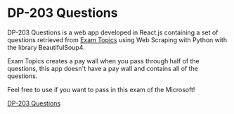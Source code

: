 # DP-203 Questions

DP-203 Questions is a web app developed in React.js containing a set of questions retrieved from [Exam Topics](https://www.examtopics.com/exams/microsoft/dp-203/view/1/) using Web Scraping with Python with the library BeautifulSoup4.

Exam Topics creates a pay wall when you pass through half of the questions, this app doesn't have a pay wall and contains all of the questions.

Feel free to use if you want to pass in this exam of the Microsoft!

[DP-203 Questions](https://vinicius-cerqueira.github.io/dp-203/)
